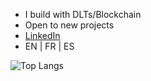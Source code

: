 - I build with DLTs/Blockchain
- Open to new projects
- [LinkedIn](https://www.linkedin.com/in/pxlvre)
- EN | FR | ES


![Top Langs](https://github-readme-stats.vercel.app/api/top-langs/?username=pxlvre&layout=compact&theme=transparent&hide=html,css,makefile,shell,javascript,dockerfile,latex,sql,plpgsql,bash,zsh,yaml,yml,jsx,mjs,json,markdown,md,xml,ini,toml,coffeescript,batchfile,cmd&langs_count=8)
